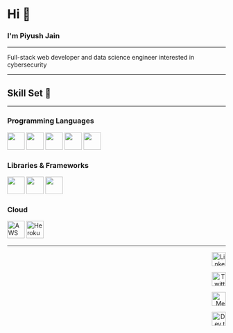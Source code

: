 # Hi 👋 

### I'm Piyush Jain

---

Full-stack web developer and data science engineer interested in cybersecurity

---

## Skill Set 💪

---

### Programming Languages

<p>
<img src = 'https://github.com/MarikIshtar007/MarikIshtar007/blob/master/images/python2.png' height="40" height='40'/>
<img src = 'https://github.com/MarikIshtar007/MarikIshtar007/blob/master/images/html.svg' height="40" width='40'/>
<img src = 'https://github.com/MarikIshtar007/MarikIshtar007/blob/master/images/css.svg' height="40" width='40'/> 
<img src = 'https://github.com/MarikIshtar007/MarikIshtar007/blob/master/images/js.svg' height="40" width='40'/>
<img src = 'https://qph.fs.quoracdn.net/main-qimg-48b7a3d8958565e7aa3ad4dbf2312770.webp' height="40" width="40" />
</p>

### Libraries & Frameworks

<p>
  <img src = "https://www.fullstackpython.com/img/logos/django.png" height="40" width="40" />
  <img src = "https://miro.medium.com/max/438/1*0G5zu7CnXdMT9pGbYUTQLQ.png" height="40" width="40" />
  <img src = "https://upload.wikimedia.org/wikipedia/commons/thumb/a/a7/React-icon.svg/1280px-React-icon.svg.png" height="40" width="40" />
</p>

### Cloud

<p>
<img title="AWS" alt="AWS" height="40" width="40" src="https://p.kindpng.com/picc/s/152-1522129_how-to-manage-and-automate-aws-ebs-snapshots.png">
<img title="Heroku" alt="Heroku" height="40" width="40" src="https://img.icons8.com/color/48/000000/heroku.png">
</p>

---

<p align="right">
  <a href="https://www.linkedin.com/in/piyush-jain-08974319a/"><img alt="LinkedIn" title="LinkedIn" height="32" width="32"                   src="https://raw.githubusercontent.com/peterthehan/peterthehan/master/assets/linkedin.svg"></a>
</p>

<p align="right">
  <a href="https://twitter.com/el_loco_piccolo"><img alt="Twitter" title="Twitter" height="32" width="32" src="https://raw.githubusercontent.com/peterthehan/peterthehan/master/assets/twitter.svg"></a>
</p>

<p align="right">
  <a href="https://medium.com/@piyushjz"><img alt="Medium" title="Medium" height="32" width="32" src="https://miro.medium.com/max/3404/1*jfdwtvU6V6g99q3G7gq7dQ.png"></a>
</p>

<p align="right">
  <a href="https://dev.to/piyushjz"><img alt="Dev.to" title="Dev.to" height="32" width="32" src="https://res.cloudinary.com/practicaldev/image/fetch/s--pcSkTMZL--/c_limit,f_auto,fl_progressive,q_80,w_190/https://practicaldev-herokuapp-com.freetls.fastly.net/assets/devlogo-pwa-512.png"></a>
</p>
